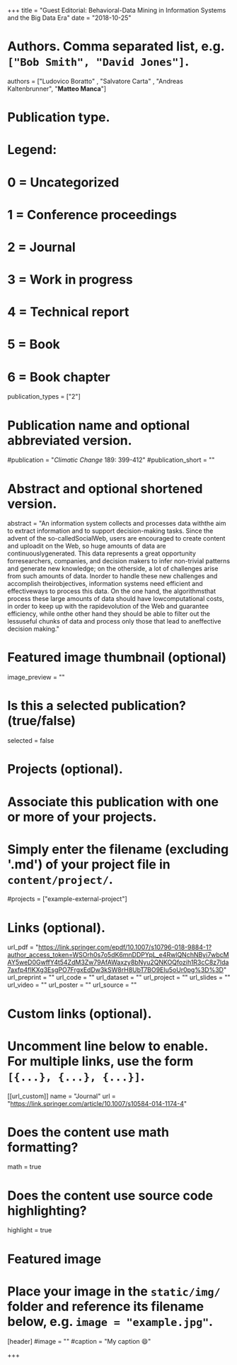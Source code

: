 +++
title = "Guest Editorial: Behavioral-Data Mining in Information Systems and the Big Data Era"
date = "2018-10-25"

# Authors. Comma separated list, e.g. `["Bob Smith", "David Jones"]`.

authors = ["Ludovico Boratto" , "Salvatore Carta" , "Andreas Kaltenbrunner", "**Matteo Manca**"]


# Publication type.
# Legend:
# 0 = Uncategorized
# 1 = Conference proceedings
# 2 = Journal
# 3 = Work in progress
# 4 = Technical report
# 5 = Book
# 6 = Book chapter
publication_types = ["2"]

# Publication name and optional abbreviated version.
#publication = "*Climatic Change* 189: 399-412"
#publication_short = ""

# Abstract and optional shortened version.
abstract = "An information system collects and processes data withthe aim to extract information and to support decision-making tasks. Since the advent of the so-calledSocialWeb, users are encouraged to create content and uploadit on the Web, so huge amounts of data are continuouslygenerated. This data represents a great opportunity forresearchers, companies, and decision makers to infer non-trivial patterns and generate new knowledge; on the otherside, a lot of challenges arise from such amounts of data. Inorder to handle these new challenges and accomplish theirobjectives, information systems need efficient and effectiveways to process this data. On the one hand, the algorithmsthat process these large amounts of data should have lowcomputational costs, in order to keep up with the rapidevolution of the Web and guarantee efficiency, while onthe other hand they should be able to filter out the lessuseful chunks of data and process only those that lead to aneffective decision making."

# Featured image thumbnail (optional)
image_preview = ""

# Is this a selected publication? (true/false)
selected = false

# Projects (optional).
#   Associate this publication with one or more of your projects.
#   Simply enter the filename (excluding '.md') of your project file in `content/project/`.
#projects = ["example-external-project"]

# Links (optional).
url_pdf = "https://link.springer.com/epdf/10.1007/s10796-018-9884-1?author_access_token=WSOrh0s7o5dK6mnDDPYpL_e4RwlQNchNByi7wbcMAY5weD0GwffY4t54ZdM3Zw79AfAWaxzy8bNyu2QNKOQfozih1R3cC8z7lda7axfp4fIKXg3EsgPO7FrgxEdDw3kSW8rH8UbT7BO9EIu5oUr0pg%3D%3D"
url_preprint = ""
url_code = ""
url_dataset = ""
url_project = ""
url_slides = ""
url_video = ""
url_poster = ""
url_source = ""

# Custom links (optional).
#   Uncomment line below to enable. For multiple links, use the form `[{...}, {...}, {...}]`.
[[url_custom]]
name = "Journal"
url = "https://link.springer.com/article/10.1007/s10584-014-1174-4"

# Does the content use math formatting?
math = true

# Does the content use source code highlighting?
highlight = true
  
# Featured image
# Place your image in the `static/img/` folder and reference its filename below, e.g. `image = "example.jpg"`.
[header]
#image = ""
#caption = "My caption :smile:"

+++



